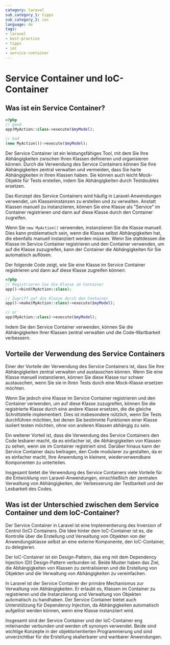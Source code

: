 ```yaml
---
category: laravel
sub_category_1: tipps
sub_category_2: ioc
language: de
tags:
- laravel
- best-practice
- tipps
- ioc
- service-container
---
```


# Service Container und IoC-Container

## Was ist ein Service Container?

```php
<?php
// good
app(MyAction::class->execute($myModel);

// bad
(new MyAction())->execute($myModel);
```

Der Service Container ist ein leistungsfähiges Tool, mit dem Sie Ihre Abhängigkeiten zwischen Ihren Klassen definieren und organisieren können. Durch die Verwendung des Service Containers können Sie Ihre Abhängigkeiten zentral verwalten und vermeiden, dass Sie harte Abhängigkeiten in Ihren Klassen haben. Sie können auch leicht Mock-Objekte für Tests erstellen, indem Sie Abhängigkeiten durch Testdoubles ersetzen.

Das Konzept des Service Containers wird häufig in Laravel-Anwendungen verwendet, um Klasseninstanzen zu erstellen und zu verwalten. Anstatt Klassen manuell zu instanziieren, können Sie eine Klasse als "Service" im Container registrieren und dann auf diese Klasse durch den Container zugreifen.

Wenn Sie `new MyAction()` verwenden, instanziieren Sie die Klasse manuell. Dies kann problematisch sein, wenn die Klasse selbst Abhängigkeiten hat, die ebenfalls manuell instanziiert werden müssen. Wenn Sie stattdessen die Klasse im Service Container registrieren und den Container verwenden, um auf die Klasse zuzugreifen, kann der Container die Abhängigkeiten für Sie automatisch auflösen.

Der folgende Code zeigt, wie Sie eine Klasse im Service Container registrieren und dann auf diese Klasse zugreifen können:

```php
<?php
// Registrieren Sie die Klasse im Container
app()->bind(MyAction::class);

// Zugriff auf die Klasse durch den Container
app()->make(MyAction::class)->execute($myModel);

// or
app(MyAction::class)->execute($myModel);
```

Indem Sie den Service Container verwenden, können Sie die Abhängigkeiten Ihrer Klassen zentral verwalten und die Code-Wartbarkeit verbessern.

## Vorteile der Verwendung des Service Containers

Einer der Vorteile der Verwendung des Service Containers ist, dass Sie Ihre Abhängigkeiten zentral verwalten und austauschen können. Wenn Sie eine Klasse manuell instanziieren, können Sie diese Klasse nur schwer austauschen, wenn Sie sie in Ihren Tests durch eine Mock-Klasse ersetzen möchten.

Wenn Sie jedoch eine Klasse im Service Container registrieren und den Container verwenden, um auf diese Klasse zuzugreifen, können Sie die registrierte Klasse durch eine andere Klasse ersetzen, die die gleiche Schnittstelle implementiert. Dies ist insbesondere nützlich, wenn Sie Tests durchführen möchten, bei denen Sie bestimmte Funktionen einer Klasse isoliert testen möchten, ohne von anderen Klassen abhängig zu sein.

Ein weiterer Vorteil ist, dass die Verwendung des Service Containers den Code lesbarer macht, da es einfacher ist, die Abhängigkeiten von Klassen zu sehen, wenn sie im Container registriert sind. Darüber hinaus kann der Service Container dazu beitragen, den Code modularer zu gestalten, da er es einfacher macht, Ihre Anwendung in kleinere, wiederverwendbare Komponenten zu unterteilen.

Insgesamt bietet die Verwendung des Service Containers viele Vorteile für die Entwicklung von Laravel-Anwendungen, einschließlich der zentralen Verwaltung von Abhängigkeiten, der Verbesserung der Testbarkeit und der Lesbarkeit des Codes.

## Was ist der Unterschied zwischen dem Service Container und dem IoC-Container?

Der Service Container in Laravel ist eine Implementierung des Inversion of Control (IoC) Containers. Die Idee hinter dem IoC-Container ist es, die Kontrolle über die Erstellung und Verwaltung von Objekten von der Anwendungsklasse selbst an eine externe Komponente, den IoC-Container, zu delegieren.

Der IoC-Container ist ein Design-Pattern, das eng mit dem Dependency Injection (DI) Design-Pattern verbunden ist. Beide Muster haben das Ziel, die Abhängigkeiten von Klassen zu zentralisieren und die Erstellung von Objekten und die Verwaltung von Abhängigkeiten zu vereinfachen.

In Laravel ist der Service Container der primäre Mechanismus zur Verwaltung von Abhängigkeiten. Er erlaubt es, Klassen im Container zu registrieren und die Instanziierung und Verwaltung von Objekten automatisch zu handhaben. Der Service Container bietet auch Unterstützung für Dependency Injection, da Abhängigkeiten automatisch aufgelöst werden können, wenn eine Klasse instanziiert wird.

Insgesamt sind der Service Container und der IoC-Container eng miteinander verbunden und werden oft synonym verwendet. Beide sind wichtige Konzepte in der objektorientierten Programmierung und sind unverzichtbar für die Erstellung skalierbarer und wartbarer Anwendungen.
